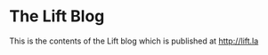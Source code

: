 The Lift Blog
=============

This is the contents of the Lift blog
which is published at http://lift.la

